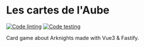 # Les cartes de l'Aube

[![Code linting](https://github.com/YummYume/cartes-de-l-aube/actions/workflows/linting.yml/badge.svg)](https://github.com/YummYume/cartes-de-l-aube/actions/workflows/linting.yml)
[![Code testing](https://github.com/YummYume/cartes-de-l-aube/actions/workflows/testing.yml/badge.svg)](https://github.com/YummYume/cartes-de-l-aube/actions/workflows/testing.yml)

Card game about Arknights made with Vue3 & Fastify.

